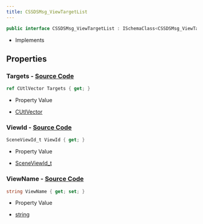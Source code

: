 ```yaml
---
title: CSSDSMsg_ViewTargetList
---
```


```csharp
public interface CSSDSMsg_ViewTargetList : ISchemaClass<CSSDSMsg_ViewTargetList>, ISchemaField, ISchemaClass, INativeHandle
```

- Implements

## Properties

### **Targets** - [Source Code](https://github.com/swiftly-solution/swiftlys2/blob/main/managed/src/SwiftlyS2.Generated/Schemas/Interfaces/CSSDSMsg_ViewTargetList.cs#L21)

```csharp
ref CUtlVector Targets { get; }
```

- Property Value

- [CUtlVector](/docs/api/)

### **ViewId** - [Source Code](https://github.com/swiftly-solution/swiftlys2/blob/main/managed/src/SwiftlyS2.Generated/Schemas/Interfaces/CSSDSMsg_ViewTargetList.cs#L16)

```csharp
SceneViewId_t ViewId { get; }
```

- Property Value

- [SceneViewId_t](/docs/api/shared/schemadefinitions/sceneviewid_t)

### **ViewName** - [Source Code](https://github.com/swiftly-solution/swiftlys2/blob/main/managed/src/SwiftlyS2.Generated/Schemas/Interfaces/CSSDSMsg_ViewTargetList.cs#L18)

```csharp
string ViewName { get; set; }
```

- Property Value

- [string](https://learn.microsoft.com/dotnet/api/system.string)

